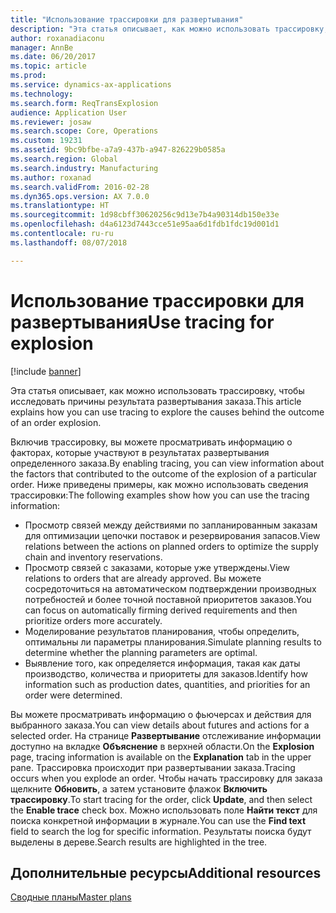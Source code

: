 ```yaml
---
title: "Использование трассировки для развертывания"
description: "Эта статья описывает, как можно использовать трассировку, чтобы исследовать причины результата развертывания заказа."
author: roxanadiaconu
manager: AnnBe
ms.date: 06/20/2017
ms.topic: article
ms.prod: 
ms.service: dynamics-ax-applications
ms.technology: 
ms.search.form: ReqTransExplosion
audience: Application User
ms.reviewer: josaw
ms.search.scope: Core, Operations
ms.custom: 19231
ms.assetid: 9bc9bfbe-a7a9-437b-a947-826229b0585a
ms.search.region: Global
ms.search.industry: Manufacturing
ms.author: roxanad
ms.search.validFrom: 2016-02-28
ms.dyn365.ops.version: AX 7.0.0
ms.translationtype: HT
ms.sourcegitcommit: 1d98cbff30620256c9d13e7b4a90314db150e33e
ms.openlocfilehash: d4a6123d7443cce51e95aa6d1fdb1fdc19d001d1
ms.contentlocale: ru-ru
ms.lasthandoff: 08/07/2018

---
```


# <a name="use-tracing-for-explosion"></a><span data-ttu-id="caa40-103">Использование трассировки для развертывания</span><span class="sxs-lookup"><span data-stu-id="caa40-103">Use tracing for explosion</span></span>

[!include [banner](../includes/banner.md)]

<span data-ttu-id="caa40-104">Эта статья описывает, как можно использовать трассировку, чтобы исследовать причины результата развертывания заказа.</span><span class="sxs-lookup"><span data-stu-id="caa40-104">This article explains how you can use tracing to explore the causes behind the outcome of an order explosion.</span></span>

<span data-ttu-id="caa40-105">Включив трассировку, вы можете просматривать информацию о факторах, которые участвуют в результатах развертывания определенного заказа.</span><span class="sxs-lookup"><span data-stu-id="caa40-105">By enabling tracing, you can view information about the factors that contributed to the outcome of the explosion of a particular order.</span></span> <span data-ttu-id="caa40-106">Ниже приведены примеры, как можно использовать сведения трассировки:</span><span class="sxs-lookup"><span data-stu-id="caa40-106">The following examples show how you can use the tracing information:</span></span>

-   <span data-ttu-id="caa40-107">Просмотр связей между действиями по запланированным заказам для оптимизации цепочки поставок и резервирования запасов.</span><span class="sxs-lookup"><span data-stu-id="caa40-107">View relations between the actions on planned orders to optimize the supply chain and inventory reservations.</span></span>
-   <span data-ttu-id="caa40-108">Просмотр связей с заказами, которые уже утверждены.</span><span class="sxs-lookup"><span data-stu-id="caa40-108">View relations to orders that are already approved.</span></span> <span data-ttu-id="caa40-109">Вы можете сосредоточиться на автоматическом подтверждении производных потребностей и более точной поставной приоритетов заказов.</span><span class="sxs-lookup"><span data-stu-id="caa40-109">You can focus on automatically firming derived requirements and then prioritize orders more accurately.</span></span>
-   <span data-ttu-id="caa40-110">Моделирование результатов планирования, чтобы определить, оптимальны ли параметры планирования.</span><span class="sxs-lookup"><span data-stu-id="caa40-110">Simulate planning results to determine whether the planning parameters are optimal.</span></span>
-   <span data-ttu-id="caa40-111">Выявление того, как определяется информация, такая как даты производство, количества и приоритеты для заказов.</span><span class="sxs-lookup"><span data-stu-id="caa40-111">Identify how information such as production dates, quantities, and priorities for an order were determined.</span></span>

<span data-ttu-id="caa40-112">Вы можете просматривать информацию о фьючерсах и действия для выбранного заказа.</span><span class="sxs-lookup"><span data-stu-id="caa40-112">You can view details about futures and actions for a selected order.</span></span> <span data-ttu-id="caa40-113">На странице **Развертывание** отслеживание информации доступно на вкладке **Объяснение** в верхней области.</span><span class="sxs-lookup"><span data-stu-id="caa40-113">On the **Explosion** page, tracing information is available on the **Explanation** tab in the upper pane.</span></span> <span data-ttu-id="caa40-114">Трассировка происходит при развертывании заказа.</span><span class="sxs-lookup"><span data-stu-id="caa40-114">Tracing occurs when you explode an order.</span></span> <span data-ttu-id="caa40-115">Чтобы начать трассировку для заказа щелкните **Обновить**, а затем установите флажок **Включить трассировку**.</span><span class="sxs-lookup"><span data-stu-id="caa40-115">To start tracing for the order, click **Update**, and then select the **Enable trace** check box.</span></span> <span data-ttu-id="caa40-116">Можно использовать поле **Найти текст** для поиска конкретной информации в журнале.</span><span class="sxs-lookup"><span data-stu-id="caa40-116">You can use the **Find text** field to search the log for specific information.</span></span> <span data-ttu-id="caa40-117">Результаты поиска будут выделены в дереве.</span><span class="sxs-lookup"><span data-stu-id="caa40-117">Search results are highlighted in the tree.</span></span>

<a name="additional-resources"></a><span data-ttu-id="caa40-118">Дополнительные ресурсы</span><span class="sxs-lookup"><span data-stu-id="caa40-118">Additional resources</span></span>
--------

[<span data-ttu-id="caa40-119">Сводные планы</span><span class="sxs-lookup"><span data-stu-id="caa40-119">Master plans</span></span>](master-plans.md)




